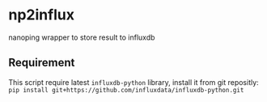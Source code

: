 # np2influx

nanoping wrapper to store result to influxdb

## Requirement

This script require latest ```influxdb-python``` library, install it from git repositly: 
```pip install git+https://github.com/influxdata/influxdb-python.git```

